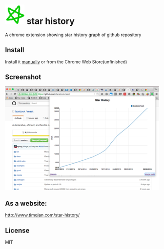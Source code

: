
# ![](./assets/ico.png) star history
A chrome extension showing star history graph of github repository

## Install

Install it [manually](http://superuser.com/questions/247651/how-does-one-install-an-extension-for-chrome-browser-from-the-local-file-system/247654#247654
) or from the Chrome Web Store(unfinished)

## Screenshot
![](./assets/screenShot.png)

## As a website:
http://www.timqian.com/star-history/

## License

MIT
